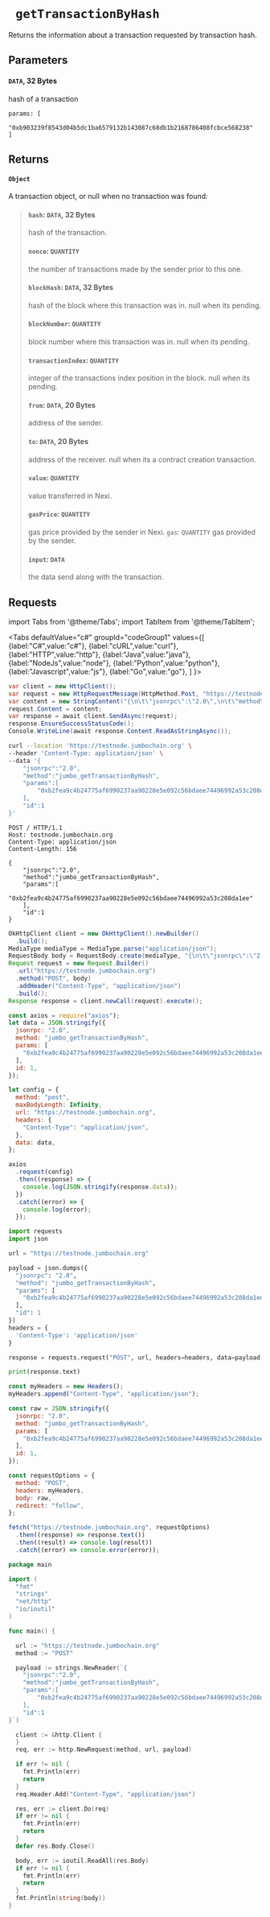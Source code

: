 # ` getTransactionByHash`

Returns the information about a transaction requested by transaction hash.

## Parameters

#### `DATA`, 32 Bytes

hash of a transaction

```
params: [
   "0xb903239f8543d04b5dc1ba6579132b143087c68db1b2168786408fcbce568238"
]
```

## Returns

#### `Object`

A transaction object, or null when no transaction was found:

> #### `hash`: `DATA`, 32 Bytes
>
> hash of the transaction.
>
> #### `nonce`: `QUANTITY`
>
> the number of transactions made by the sender prior to this one.
>
> #### `blockHash`: `DATA`, 32 Bytes
>
> hash of the block where this transaction was in. null when its pending.
>
> #### `blockNumber`: `QUANTITY`
>
> block number where this transaction was in. null when its pending.
>
> #### `transactionIndex`: `QUANTITY`
>
> integer of the transactions index position in the block. null when its pending.
>
> #### `from`: `DATA`, 20 Bytes
>
> address of the sender.
>
> #### `to`: `DATA`, 20 Bytes
>
> address of the receiver. null when its a contract creation transaction.
>
> #### `value`: `QUANTITY`
>
> value transferred in Nexi.
>
> #### `gasPrice`: `QUANTITY`
>
> gas price provided by the sender in Nexi.
> `gas`: `QUANTITY`
> gas provided by the sender.
>
> #### `input`: `DATA`
>
> the data send along with the transaction.

## Requests

import Tabs from '@theme/Tabs';
import TabItem from '@theme/TabItem';

<Tabs
defaultValue="c#"
groupId="codeGroup1"
values={[
{label:"C#",value:"c#"},
{label:"cURL",value:"curl"},
{label:"HTTP",value:"http"},
{label:"Java",value:"java"},
{label:"NodeJs",value:"node"},
{label:"Python",value:"python"},
{label:"Javascript",value:"js"},
{label:"Go",value:"go"},
]
}>
<TabItem value="c#">

```csharp
var client = new HttpClient();
var request = new HttpRequestMessage(HttpMethod.Post, "https://testnode.jumbochain.org");
var content = new StringContent("{\n\t\"jsonrpc\":\"2.0\",\n\t\"method\":\"jumbo_getTransactionByHash\",\n\t\"params\":[\n\t\t\"0xb2fea9c4b24775af6990237aa90228e5e092c56bdaee74496992a53c208da1ee\"\n\t],\n\t\"id\":1\n}", null, "application/json");
request.Content = content;
var response = await client.SendAsync(request);
response.EnsureSuccessStatusCode();
Console.WriteLine(await response.Content.ReadAsStringAsync());


```

</TabItem>

<TabItem value="curl">

```bash
curl --location 'https://testnode.jumbochain.org' \
--header 'Content-Type: application/json' \
--data '{
	"jsonrpc":"2.0",
	"method":"jumbo_getTransactionByHash",
	"params":[
		"0xb2fea9c4b24775af6990237aa90228e5e092c56bdaee74496992a53c208da1ee"
	],
	"id":1
}'
```

</TabItem>
<TabItem value="http">

```http
POST / HTTP/1.1
Host: testnode.jumbochain.org
Content-Type: application/json
Content-Length: 156

{
	"jsonrpc":"2.0",
	"method":"jumbo_getTransactionByHash",
	"params":[
		"0xb2fea9c4b24775af6990237aa90228e5e092c56bdaee74496992a53c208da1ee"
	],
	"id":1
}
```

</TabItem>

<TabItem value="java">

```java
OkHttpClient client = new OkHttpClient().newBuilder()
  .build();
MediaType mediaType = MediaType.parse("application/json");
RequestBody body = RequestBody.create(mediaType, "{\n\t\"jsonrpc\":\"2.0\",\n\t\"method\":\"jumbo_getTransactionByHash\",\n\t\"params\":[\n\t\t\"0xb2fea9c4b24775af6990237aa90228e5e092c56bdaee74496992a53c208da1ee\"\n\t],\n\t\"id\":1\n}");
Request request = new Request.Builder()
  .url("https://testnode.jumbochain.org")
  .method("POST", body)
  .addHeader("Content-Type", "application/json")
  .build();
Response response = client.newCall(request).execute();
```

</TabItem>

<TabItem value="node">

```js
const axios = require("axios");
let data = JSON.stringify({
  jsonrpc: "2.0",
  method: "jumbo_getTransactionByHash",
  params: [
    "0xb2fea9c4b24775af6990237aa90228e5e092c56bdaee74496992a53c208da1ee",
  ],
  id: 1,
});

let config = {
  method: "post",
  maxBodyLength: Infinity,
  url: "https://testnode.jumbochain.org",
  headers: {
    "Content-Type": "application/json",
  },
  data: data,
};

axios
  .request(config)
  .then((response) => {
    console.log(JSON.stringify(response.data));
  })
  .catch((error) => {
    console.log(error);
  });
```

</TabItem>

<TabItem value="python">

```python
import requests
import json

url = "https://testnode.jumbochain.org"

payload = json.dumps({
  "jsonrpc": "2.0",
  "method": "jumbo_getTransactionByHash",
  "params": [
    "0xb2fea9c4b24775af6990237aa90228e5e092c56bdaee74496992a53c208da1ee"
  ],
  "id": 1
})
headers = {
  'Content-Type': 'application/json'
}

response = requests.request("POST", url, headers=headers, data=payload)

print(response.text)


```

</TabItem>

<TabItem value="js">

```js
const myHeaders = new Headers();
myHeaders.append("Content-Type", "application/json");

const raw = JSON.stringify({
  jsonrpc: "2.0",
  method: "jumbo_getTransactionByHash",
  params: [
    "0xb2fea9c4b24775af6990237aa90228e5e092c56bdaee74496992a53c208da1ee",
  ],
  id: 1,
});

const requestOptions = {
  method: "POST",
  headers: myHeaders,
  body: raw,
  redirect: "follow",
};

fetch("https://testnode.jumbochain.org", requestOptions)
  .then((response) => response.text())
  .then((result) => console.log(result))
  .catch((error) => console.error(error));
```

</TabItem>

<TabItem value="go">

```go
package main

import (
  "fmt"
  "strings"
  "net/http"
  "io/ioutil"
)

func main() {

  url := "https://testnode.jumbochain.org"
  method := "POST"

  payload := strings.NewReader(`{
	"jsonrpc":"2.0",
	"method":"jumbo_getTransactionByHash",
	"params":[
		"0xb2fea9c4b24775af6990237aa90228e5e092c56bdaee74496992a53c208da1ee"
	],
	"id":1
}`)

  client := &http.Client {
  }
  req, err := http.NewRequest(method, url, payload)

  if err != nil {
    fmt.Println(err)
    return
  }
  req.Header.Add("Content-Type", "application/json")

  res, err := client.Do(req)
  if err != nil {
    fmt.Println(err)
    return
  }
  defer res.Body.Close()

  body, err := ioutil.ReadAll(res.Body)
  if err != nil {
    fmt.Println(err)
    return
  }
  fmt.Println(string(body))
}
```

</TabItem>

</Tabs>
